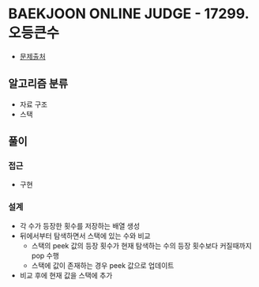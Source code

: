 # BAEKJOON ONLINE JUDGE - 17299. 오등큰수

- [문제출처](https://www.acmicpc.net/problem/17299 '17299. 오등큰수')

## 알고리즘 분류

- 자료 구조
- 스택

## 풀이

### 접근

- 구현

### 설계

- 각 수가 등장한 횟수를 저장하는 배열 생성
- 뒤에서부터 탐색하면서 스택에 있는 수와 비교
  - 스택의 peek 값의 등장 횟수가 현재 탐색하는 수의 등장 횟수보다 커질때까지 pop 수행
  - 스택에 값이 존재하는 경우 peek 값으로 업데이트
- 비교 후에 현재 값을 스택에 추가

